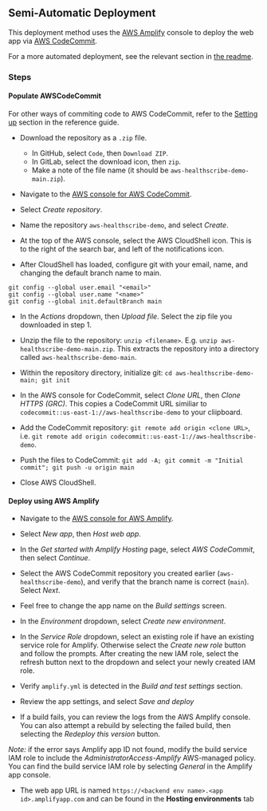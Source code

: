 ## Semi-Automatic Deployment

This deployment method uses the [AWS Amplify](https://aws.amazon.com/amplify/) console to deploy the web app via [AWS CodeCommit](https://aws.amazon.com/codecommit/).

For a more automated deployment, see the relevant section in [the readme](../README.md#automatic-deployment).

### Steps

#### Populate AWSCodeCommit

For other ways of commiting code to AWS CodeCommit, refer to the [Setting up](https://docs.aws.amazon.com/codecommit/latest/userguide/setting-up.html) section in the reference guide.

-   Download the repository as a `.zip` file.

    -   In GitHub, select `Code`, then `Download ZIP`.
    -   In GitLab, select the download icon, then `zip`.
    -   Make a note of the file name (it should be `aws-healthscribe-demo-main.zip`).

-   Navigate to the [AWS console for AWS CodeCommit](https://console.aws.amazon.com/codesuite/codecommit/home).

-   Select _Create repository_.

-   Name the repository `aws-healthscribe-demo`, and select _Create_.

-   At the top of the AWS console, select the AWS CloudShell icon. This is to the right of the search bar, and left of the notifications icon.

-   After CloudShell has loaded, configure git with your email, name, and changing the default branch name to main.

```
git config --global user.email "<email>"
git config --global user.name "<name>"
git config --global init.defaultBranch main
```

<!-- -   Clone the empty repository by running `git clone` followed by the URL in your clipboard. E.g. `git clone codecommit::us-east-1://aws-healthscribe-demo`. -->

-   In the _Actions_ dropdown, then _Upload file_. Select the zip file you downloaded in step 1.

-   Unzip the file to the repository: `unzip <filename>`. E.g. `unzip aws-healthscribe-demo-main.zip`. This extracts the repository into a directory called `aws-healthscribe-demo-main`.

-   Within the repository directory, initialize git: `cd aws-healthscribe-demo-main; git init`

-   In the AWS console for CodeCommit, select _Clone URL_, then _Clone HTTPS (GRC)_. This copies a CodeCommit URL similiar to `codecommit::us-east-1://aws-healthscribe-demo` to your cliipboard.

-   Add the CodeCommit repository: `git remote add origin <clone URL>`, i.e. `git remote add origin codecommit::us-east-1://aws-healthscribe-demo`.

-   Push the files to CodeCommit: `git add -A; git commit -m "Initial commit"; git push -u origin main`

-   Close AWS CloudShell.

#### Deploy using AWS Amplify

-   Navigate to the [AWS console for AWS Amplify](https://console.aws.amazon.com/amplify/home).

-   Select _New app_, then _Host web app_.

-   In the _Get started with Amplify Hosting_ page, select _AWS CodeCommit_, then select _Continue_.

-   Select the AWS CodeCommit repository you created earlier (`aws-healthscribe-demo`), and verify that the branch name is correct (`main`). Select _Next_.

-   Feel free to change the app name on the _Build settings_ screen.

-   In the _Environment_ dropdown, select _Create new environment_.

-   In the _Service Role_ dropdown, select an existing role if have an existing service role for Amplify. Otherwise select the _Create new role_ button and follow the prompts. After creating the new IAM role, select the refresh button next to the dropdown and select your newly created IAM role.

-   Verify `amplify.yml` is detected in the _Build and test settings_ section.

-   Review the app settings, and select _Save and deploy_

-   If a build fails, you can review the logs from the AWS Amplify console. You can also attempt a rebuild by selecting the failed build, then selecting the _Redeploy this version_ button.

_Note:_ if the error says Amplify app ID not found, modify the build service IAM role to include the _AdministratorAccess-Amplify_ AWS-managed policy. You can find the build service IAM role by selecting _General_ in the Amplify app console.

-   The web app URL is named `https://<backend env name>.<app id>.amplifyapp.com` and can be found in the **Hosting environments** tab
